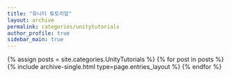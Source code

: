 ```yaml
---
title: "유니티 튜토리얼"
layout: archive
permalink: categories/unitytutorials
author_profile: true
sidebar_main: true
---
```



{% assign posts = site.categories.UnityTutorials %}
{% for post in posts %} {% include archive-single.html type=page.entries_layout %} {% endfor %}